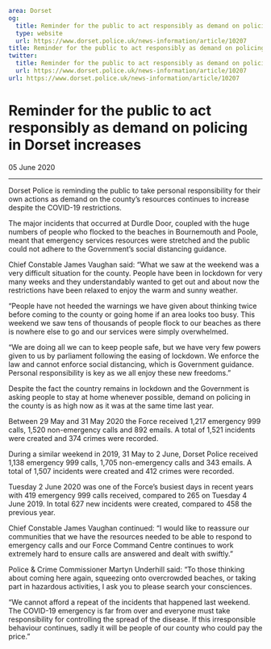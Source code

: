 ```yaml
area: Dorset
og:
  title: Reminder for the public to act responsibly as demand on policing in Dorset increases
  type: website
  url: https://www.dorset.police.uk/news-information/article/10207
title: Reminder for the public to act responsibly as demand on policing in Dorset increases |
twitter:
  title: Reminder for the public to act responsibly as demand on policing in Dorset increases
  url: https://www.dorset.police.uk/news-information/article/10207
url: https://www.dorset.police.uk/news-information/article/10207
```

# Reminder for the public to act responsibly as demand on policing in Dorset increases

05 June 2020

* * *

Dorset Police is reminding the public to take personal responsibility for their own actions as demand on the county’s resources continues to increase despite the COVID-19 restrictions.

The major incidents that occurred at Durdle Door, coupled with the huge numbers of people who flocked to the beaches in Bournemouth and Poole, meant that emergency services resources were stretched and the public could not adhere to the Government’s social distancing guidance.

Chief Constable James Vaughan said: “What we saw at the weekend was a very difficult situation for the county. People have been in lockdown for very many weeks and they understandably wanted to get out and about now the restrictions have been relaxed to enjoy the warm and sunny weather.

“People have not heeded the warnings we have given about thinking twice before coming to the county or going home if an area looks too busy. This weekend we saw tens of thousands of people flock to our beaches as there is nowhere else to go and our services were simply overwhelmed.

“We are doing all we can to keep people safe, but we have very few powers given to us by parliament following the easing of lockdown. We enforce the law and cannot enforce social distancing, which is Government guidance. Personal responsibility is key as we all enjoy these new freedoms.”

Despite the fact the country remains in lockdown and the Government is asking people to stay at home whenever possible, demand on policing in the county is as high now as it was at the same time last year.

Between 29 May and 31 May 2020 the Force received 1,217 emergency 999 calls, 1,520 non-emergency calls and 892 emails. A total of 1,521 incidents were created and 374 crimes were recorded.

During a similar weekend in 2019, 31 May to 2 June, Dorset Police received 1,138 emergency 999 calls, 1,705 non-emergency calls and 343 emails. A total of 1,507 incidents were created and 412 crimes were recorded.

Tuesday 2 June 2020 was one of the Force’s busiest days in recent years with 419 emergency 999 calls received, compared to 265 on Tuesday 4 June 2019. In total 627 new incidents were created, compared to 458 the previous year.

Chief Constable James Vaughan continued: “I would like to reassure our communities that we have the resources needed to be able to respond to emergency calls and our Force Command Centre continues to work extremely hard to ensure calls are answered and dealt with swiftly.”

Police & Crime Commissioner Martyn Underhill said: “To those thinking about coming here again, squeezing onto overcrowded beaches, or taking part in hazardous activities, I ask you to please search your consciences.

“We cannot afford a repeat of the incidents that happened last weekend. The COVID-19 emergency is far from over and everyone must take responsibility for controlling the spread of the disease. If this irresponsible behaviour continues, sadly it will be people of our county who could pay the price.”
